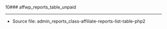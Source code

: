 10### affwp_reports_table_unpaid

----

- Source file: admin_reports_class-affiliate-reports-list-table-php2